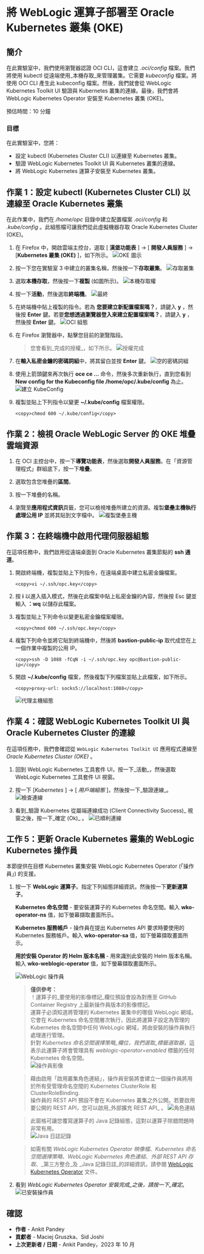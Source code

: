 # 將 WebLogic 運算子部署至 Oracle Kubernetes 叢集 (OKE)

## 簡介

在此實驗室中，我們使用瀏覽器認證 OCI CLI，這會建立 _.oci/config_ 檔案。我們將使用 kubectl 從遠端使用_本機存取_來管理叢集。它需要 _kubeconfig_ 檔案。將使用 OCI CLI 產生此 kubeconfig 檔案。然後，我們就會從 WebLogic Kubernetes Toolkit UI 驗證與 Kubernetes 叢集的連線。最後，我們會將 WebLogic Kubernetes Operator 安裝至 Kubernetes 叢集 (OKE)。

預估時間：10 分鐘

### 目標

在此實驗室中，您將：

*   設定 kubectl (Kubernetes Cluster CLI) 以連線至 Kubernetes 叢集。
*   驗證 WebLogic Kubernetes Toolkit UI 與 Kubernetes 叢集的連線。
*   將 WebLogic Kubernetes 運算子安裝至 Kubernetes 叢集。

## 作業 1：設定 kubectl (Kubernetes Cluster CLI) 以連線至 Oracle Kubernetes 叢集

在此作業中，我們在 _/home/opc_ 目錄中建立配置檔案 _.oci/config_ 和 _.kube/config_ 。此組態檔可讓我們從此虛擬機器存取 Oracle Kubernetes Cluster (OKE)。

1.  在 Firefox 中，開啟雲端主控台，選取 \[ **漢堡功能表** \] -> \[ **開發人員服務** \] -> \[**Kubernetes 叢集 (OKE)** \]，如下所示。 ![OKE 圖示](images/oke-icon.png)
    
2.  按一下您在實驗室 3 中建立的叢集名稱，然後按一下**存取叢集**。 ![存取叢集](images/access-cluster.png)
    
3.  選取**本機存取**，然後按一下**複製** (如圖所示)。 ![本機存取權](images/local-access.png)
    
4.  按一下**活動**，然後選取**終端機**。 ![最終](images/click-terminal.png)
    
5.  在終端機中貼上複製的指令。若為 **您要建立新配置檔案嗎？**，請鍵入 **y** ，然後按 **Enter** 鍵。若要**您想透過瀏覽器登入來建立配置檔案嗎？**，請鍵入 **y** ，然後按 **Enter** 鍵。 ![OCI 組態](images/oci-config.png)
    
6.  在 Firefox 瀏覽器中，點擊您目前的瀏覽階段。
    
    > 您會看到_完成的授權_，如下所示。 ![授權完成](images/authorization-complete.png)
    
7.  在**輸入私密金鑰的密碼詞組**中，將其留白並按 **Enter** 鍵。 ![空的密碼詞組](images/empty-passphrase.png)
    
8.  使用上箭頭鍵來再次執行 **oce ce ...** 命令，然後多次重新執行，直到您看到 **New config for the Kubeconfig file /home/opc/.kube/config** 為止。 ![建立 KubeConfig](images/create-kubeconfig.png)
    
9.  複製並貼上下列指令以變更 **~/.kube/config** 檔案權限。
    
        <copy>chmod 600 ~/.kube/config</copy>
        

## 作業 2：檢視 Oracle WebLogic Server 的 OKE 堆疊雲端資源

1.  在 OCI 主控台中，按一下**導覽功能表**，然後選取**開發人員服務**。在「資源管理程式」群組底下，按一下**堆疊**。
    
2.  選取包含您堆疊的**區間**。
    
3.  按一下堆疊的名稱。
    
4.  瀏覽至**應用程式資訊**頁籤，您可以檢視堆疊所建立的資源。複製**堡壘主機執行處理公用 IP** 並將其貼到文字檔中。 ![複製堡壘主機](images/copy-bastion.png)
    

## 作業 3：在終端機中啟用代理伺服器組態

在這項任務中，我們啟用從遠端桌面到 Oracle Kubernetes 叢集節點的 **ssh 通道**。

1.  開啟終端機，複製並貼上下列指令，在遠端桌面中建立私密金鑰檔案。
    
        <copy>vi ~/.ssh/opc.key</copy>
        
2.  按 **i** 以進入插入模式，然後在此檔案中貼上私密金鑰的內容，然後按 Esc 鍵並輸入 **：wq** 以儲存此檔案。
    
3.  複製並貼上下列命令以變更私密金鑰檔案權限。
    
        <copy>chmod 600 ~/.ssh/opc.key</copy>
        
4.  複製下列命令並將它貼到終端機中，然後將 **bastion-public-ip** 取代成您在上一個作業中複製的公用 IP。
    
        <copy>ssh -D 1088 -fCqN -i ~/.ssh/opc.key opc@bastion-public-ip</copy>
        
5.  開啟 **~/.kube/config** 檔案，然後複製下列檔案並貼上此檔案，如下所示。
    
        <copy>proxy-url: socks5://localhost:1088</copy>
        
    
    ![代理主機組態](images/proxy-config.png)
    

## 作業 4：確認 WebLogic Kubernetes Toolkit UI 與 Oracle Kubernetes Cluster 的連線

在這項任務中，我們會確認從 `WebLogic Kubernetes Toolkit UI` 應用程式連線至 _Oracle Kubernetes Cluster (OKE)_ 。

1.  回到 WebLogic Kubernetes 工具套件 UI，按一下_活動_，然後選取 WebLogic Kubernetes 工具套件 UI 視窗。
    
2.  按一下 \[_Kubernetes_ \] -> \[ _用戶端組態_ \]，然後按一下_驗證連線_。 ![檢查連線](images/verify-connectivity.png)
    
3.  看到_驗證 Kubernetes 從屬端連線成功 (Client Connectivity Success)_ 視窗之後，按一下_確定 (Ok)_ 。 ![已順利連線](images/successfully-connected.png)
    

## 工作 5：更新 Oracle Kubernetes 叢集的 WebLogic Kubernetes 操作員

本節提供在目標 Kubernetes 叢集安裝 WebLogic Kubernetes Operator (「操作員」) 的支援。

1.  按一下 **WebLogic 運算子**。指定下列組態詳細資訊，然後按一下**更新運算子**。
    
    **Kubernetes 命名空間** - 要安裝運算子的 Kubernetes 命名空間。輸入 **wko-operator-ns** 值，如下螢幕擷取畫面所示。
    
    **Kubernetes 服務帳戶** - 操作員在提出 Kubernetes API 要求時要使用的 Kubernetes 服務帳戶。輸入 **wko-operator-sa** 值，如下螢幕擷取畫面所示。
    
    **用於安裝 Operator 的 Helm 版本名稱** - 用來識別此安裝的 Helm 版本名稱。輸入 **wko-weblogic-operator** 值，如下螢幕擷取畫面所示。
    
    ![WebLogic 操作員](images/weblogic-operator.png)
    
    > **僅供參考：**  
    > ！運算子的_要使用的影像標記_欄位預設會設為對應至 GitHub Container Registry 上最新操作員版本的影像標記。  
    > 運算子必須知道將管理的 Kubernetes 叢集中的哪個 WebLogic 網域。它會在 Kubernetes 命名空間層次執行，因此將運算子設定為管理的 Kubernetes 命名空間中任何 WebLogic 網域，將由安裝的操作員執行處理進行管理。  
    > 針對 _Kubernetes 命名空間選擇策略_欄位，我們選取_標籤選取器_，這表示此運算子將會管理具有 _weblogic-operator=enabled_ 標籤的任何 Kubernetes 命名空間。  
    > ![操作員影像](images/operator-image.png)
    
    > 藉由啟用「啟用叢集角色連結」，操作員安裝將會建立一個操作員將用於所有受管理命名空間的 Kubernetes ClusterRole 和 ClusterRoleBinding.  
    > 操作員的 REST API 預設不會在 Kubernetes 叢集之外公開。若要啟用要公開的 REST API，您可以啟用_外部擴充 REST API_ 。 ![角色連結](images/role-binding.png)  
    
    > 此窗格可讓您覆寫運算子的 Java 記錄組態，這對以運算子除錯問題時非常有用。  
    > ![Java 日誌記錄](images/java-logging.png)  
    
    > 如需有關 _WebLogic Kubernetes Operator 映像檔_、_Kubernetes 命名空間選擇策略_、_WebLogic Kubernetes 角色連結_、_外部 REST API 存取_、_第三方整合_及 _Java 記錄日誌_的詳細資訊，請參閱 [WebLogic Kubernetes Operator](https://oracle.github.io/weblogic-toolkit-ui/navigate/kubernetes/k8s-wko/) 文件。
    
2.  看到 _WebLogic Kubernetes Operator 安裝完成_之後，請按一下_確定_。 ![已安裝操作員](images/operator-installed.png)
    

## 確認

*   **作者** - Ankit Pandey
*   **貢獻者** - Maciej Gruszka、Sid Joshi
*   **上次更新者 / 日期** - Ankit Pandey，2023 年 10 月